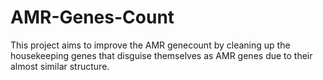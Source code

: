 # AMR-Genes-Count
This project aims to improve the AMR genecount by cleaning up the housekeeping genes that disguise themselves as AMR genes due to their almost similar structure. 
